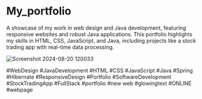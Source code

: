 # My_portfolio

A showcase of my work in web design and Java development, featuring responsive websites and robust Java applications. This portfolio highlights my skills in HTML, CSS, JavaScript, and Java, including projects like a stock trading app with real-time data processing.


![Screenshot 2024-08-20 120033](https://github.com/user-attachments/assets/85c0b7e0-9d22-4ccc-88df-dddd880ba4e6)
















#WebDesign #JavaDevelopment #HTML #CSS #JavaScript #Java #Spring #Hibernate #ResponsiveDesign #Portfolio #SoftwareDevelopment #StockTradingApp #FullStack
#portfolio
#new web 
#glowingtext
#ONLINE
#webpage
